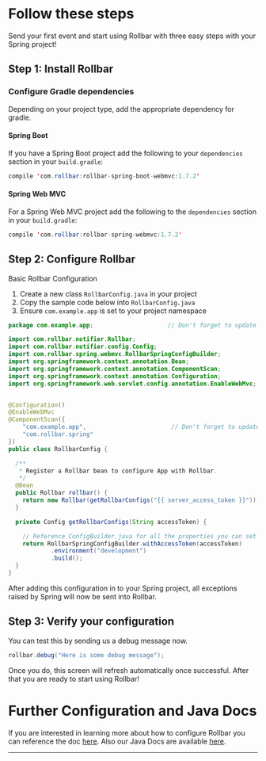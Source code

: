 # Follow these steps

Send your first event and start using Rollbar with three easy steps with your Spring project! 

## Step 1: Install Rollbar 


### Configure Gradle dependencies

Depending on your project type, add the appropriate dependency for gradle.


#### Spring Boot

If you have a Spring Boot project add the following to your `dependencies` section in your `build.gradle`:
 
``` java
compile 'com.rollbar:rollbar-spring-boot-webmvc:1.7.2'
```

#### Spring Web MVC

For a Spring Web MVC project add the following to the `dependencies` section in your `build.gradle`: 

``` java
compile 'com.rollbar:rollbar-spring-webmvc:1.7.2'
```


## Step 2: Configure Rollbar

Basic Rollbar Configuration
1. Create a new class `RollbarConfig.java` in your project
2. Copy the sample code below into  `RollbarConfig.java`
3. Ensure `com.example.app` is set to your project namespace


``` java
package com.example.app;                     // Don't forget to update

import com.rollbar.notifier.Rollbar;
import com.rollbar.notifier.config.Config;
import com.rollbar.spring.webmvc.RollbarSpringConfigBuilder;
import org.springframework.context.annotation.Bean;
import org.springframework.context.annotation.ComponentScan;
import org.springframework.context.annotation.Configuration;
import org.springframework.web.servlet.config.annotation.EnableWebMvc;


@Configuration()
@EnableWebMvc
@ComponentScan({
    "com.example.app",                        // Don't forget to update
    "com.rollbar.spring"
})
public class RollbarConfig {

  /**
   * Register a Rollbar bean to configure App with Rollbar.
   */
  @Bean
  public Rollbar rollbar() {
    return new Rollbar(getRollbarConfigs("{{ server_access_token }}"));
  }

  private Config getRollbarConfigs(String accessToken) {

    // Reference ConfigBuilder.java for all the properties you can set for Rollbar
    return RollbarSpringConfigBuilder.withAccessToken(accessToken)
            .environment("development")
            .build();
  }
}
```

After adding this configuration in to your Spring project, all exceptions raised by Spring will now be sent into Rollbar.


## Step 3: Verify your configuration

You can test this by sending us a debug message now.

``` java
rollbar.debug("Here is some debug message");

```

Once you do, this screen will refresh automatically once successful. After that you are ready to start using Rollbar!


# Further Configuration and Java Docs

If you are interested in learning more about how to configure Rollbar you can reference the doc <a href="https://docs.rollbar.com/docs/spring#configure-the-rollbar-bean" target="_blank" rel="noopener">here</a>. Also our Java Docs are available <a href="https://javadoc.io/doc/com.rollbar" target="_blank" rel="noopener">here</a>.


***
